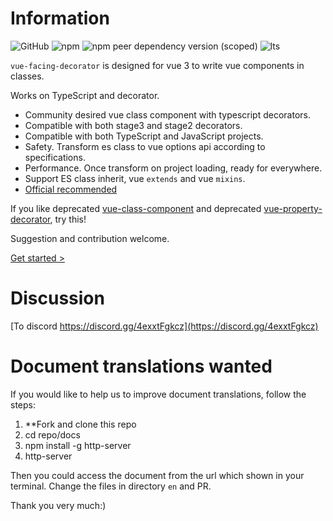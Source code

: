 # Information

![GitHub](https://img.shields.io/github/license/facing-dev/vue-facing-decorator) ![npm](https://img.shields.io/npm/v/vue-facing-decorator) ![npm peer dependency version (scoped)](https://img.shields.io/npm/dependency-version/vue-facing-decorator/peer/vue) ![lts](https://img.shields.io/badge/LTS-prepared-blue)

`vue-facing-decorator` is designed for vue 3 to write vue components in classes.

Works on TypeScript and decorator.

* Community desired vue class component with typescript decorators.
* Compatible with both stage3 and stage2 decorators.
* Compatible with both TypeScript and JavaScript projects.
* Safety. Transform es class to vue options api according to specifications.
* Performance. Once transform on project loading, ready for everywhere.
* Support ES class inherit, vue `extends` and vue `mixins`.
* [Official recommended](https://class-component.vuejs.org)

[](/en/quick-start/code-what-it-is-example.ts ':include :type=code typescript')

If you like deprecated [vue-class-component](https://github.com/vuejs/vue-class-component) and deprecated [vue-property-decorator](https://github.com/kaorun343/vue-property-decorator), try this!

Suggestion and contribution welcome.

[Get started > ](/en/quick-start/quick-start.md)

# Discussion

[To discord https://discord.gg/4exxtFgkcz](https://discord.gg/4exxtFgkcz)

# Document translations wanted

If you would like to help us to improve document translations, follow the steps:

1. **Fork and clone this repo
3. cd repo/docs
4. npm install -g http-server
5. http-server

Then you could access the document from the url which shown in your terminal. Change the files in directory `en` and PR.

Thank you very much:)
